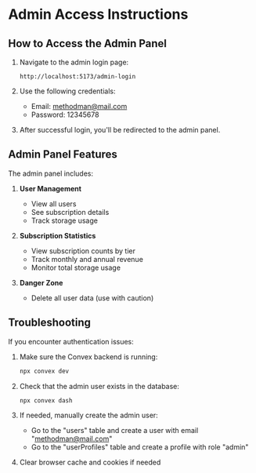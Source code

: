 # Admin Access Instructions

## How to Access the Admin Panel

1. Navigate to the admin login page:
   ```
   http://localhost:5173/admin-login
   ```

2. Use the following credentials:
   - Email: methodman@mail.com
   - Password: 12345678

3. After successful login, you'll be redirected to the admin panel.

## Admin Panel Features

The admin panel includes:

1. **User Management**
   - View all users
   - See subscription details
   - Track storage usage

2. **Subscription Statistics**
   - View subscription counts by tier
   - Track monthly and annual revenue
   - Monitor total storage usage

3. **Danger Zone**
   - Delete all user data (use with caution)

## Troubleshooting

If you encounter authentication issues:

1. Make sure the Convex backend is running:
   ```bash
   npx convex dev
   ```

2. Check that the admin user exists in the database:
   ```bash
   npx convex dash
   ```

3. If needed, manually create the admin user:
   - Go to the "users" table and create a user with email "methodman@mail.com"
   - Go to the "userProfiles" table and create a profile with role "admin"

4. Clear browser cache and cookies if needed